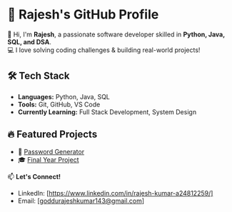 # 🚀 Rajesh's GitHub Profile  
👋 Hi, I'm **Rajesh**, a passionate software developer skilled in **Python, Java, SQL, and DSA**.  
💻 I love solving coding challenges & building real-world projects!  

## 🛠 Tech Stack  
- **Languages:** Python, Java, SQL  
- **Tools:** Git, GitHub, VS Code  
- **Currently Learning:** Full Stack Development, System Design  

## 🔥 Featured Projects  
- 🔑 [Password Generator](https://github.com/Rajesh111-coder/YourProjectLink)  
- 🎓 [Final Year Project](https://github.com/Rajesh111-coder/YourProjectLink)  

📫 **Let's Connect!**  
- LinkedIn: [https://www.linkedin.com/in/rajesh-kumar-a24812259/]  
- Email: [goddurajeshkumar143@gmail.com]  
